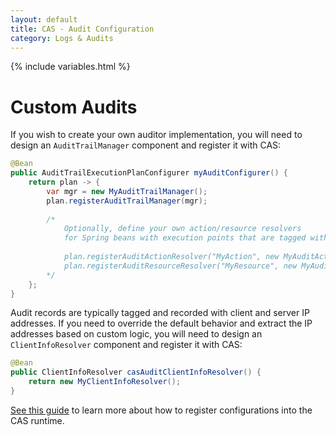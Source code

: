 ```yaml
---
layout: default
title: CAS - Audit Configuration
category: Logs & Audits
---
```

{% include variables.html %}

# Custom Audits

If you wish to create your own auditor implementation, you will need to
design an `AuditTrailManager` component and register it with CAS:

```java
@Bean
public AuditTrailExecutionPlanConfigurer myAuditConfigurer() {
    return plan -> {
        var mgr = new MyAuditTrailManager();
        plan.registerAuditTrailManager(mgr);
        
        /*
            Optionally, define your own action/resource resolvers 
            for Spring beans with execution points that are tagged with @Audit annotation.
            
            plan.registerAuditActionResolver("MyAction", new MyAuditActionResolver());
            plan.registerAuditResourceResolver("MyResource", new MyAuditResourceResolver());
        */
    };
}
```

Audit records are typically tagged and recorded with client and server IP addresses. If you need to override the default
behavior and extract the IP addresses based on custom logic, you will need to
design an `ClientInfoResolver` component and register it with CAS:

```java
@Bean
public ClientInfoResolver casAuditClientInfoResolver() {
    return new MyClientInfoResolver();
}
```

[See this guide](../configuration/Configuration-Management-Extensions.html) to learn more about
how to register configurations into the CAS runtime.
            
